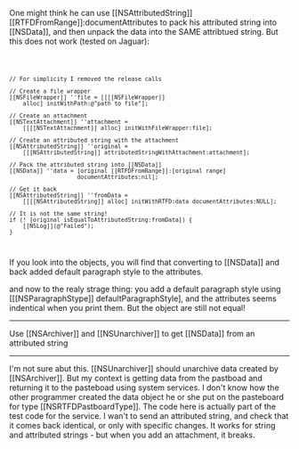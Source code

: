 One might think he can use [[NSAttributedString]] [[RTFDFromRange]]:documentAttributes to pack his attributed string into [[NSData]], and then unpack the data into the SAME attribtued string. But this does not work (tested on Jaguar):

<code>

    // For simplicity I removed the release calls

    // Create a file wrapper
    [[NSFileWrapper]] ''file = [[[[NSFileWrapper]]
        alloc] initWithPath:@"path to file"];
    
    // Create an attachment
    [[NSTextAttachment]] ''attachment =
        [[[[NSTextAttachment]] alloc] initWithFileWrapper:file];

    // Create an attributed string with the attachment
    [[NSAttributedString]] ''original =
        [[[NSAttributedString]] attributedStringWithAttachment:attachment];
    
    // Pack the attributed string into [[NSData]]
    [[NSData]] ''data = [original [[RTFDFromRange]]:[original range]
                        documentAttributes:nil];

    // Get it back
    [[NSAttributedString]] ''fromData =
        [[[[NSAttributedString]] alloc] initWithRTFD:data documentAttributes:NULL];

    // It is not the same string!
    if (! [original isEqualToAttributedString:fromData]) {
        [[NSLog]](@"Failed");
    }


</code>

If you look into the objects, you will find that converting to [[NSData]] and back added default paragraph style to the attributes.

and now to the realy strage thing: you add a default paragraph style using [[[NSParagraphStype]] defaultParagraphStyle], and the attributes seems indentical when you print them. But the object are still not equal!

----

Use [[NSArchiver]] and [[NSUnarchiver]] to get [[NSData]] from an attributed string

----

I'm not sure abut this. [[NSUnarchiver]] should unarchive data created by [[NSArchiver]]. But my context is getting data from the pastboad and returning it to the pasteboad using system services. I don't know how the other programmer created the data object he or she put on the pasteboard for type [[NSRTFDPastboardType]]. The code here is actually part of the test code for the service. I wan't to send an attributed string, and check that it comes back identical, or only with specific changes. It works for string and attributed strings - but when you add an attachment, it breaks.